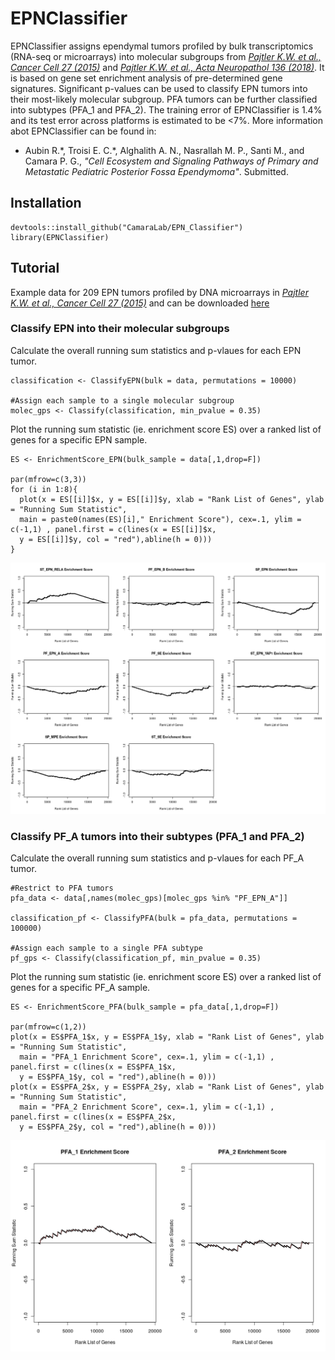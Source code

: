 
EPNClassifier
================

EPNClassifier assigns ependymal tumors profiled by bulk transcriptomics (RNA-seq or microarrays) into molecular subgroups from [*Pajtler K.W. et al., Cancer Cell 27 (2015)*](https://www.sciencedirect.com/science/article/pii/S153561081500135X?via%3Dihub) and [*Pajtler K.W. et al., Acta Neuropathol 136 (2018)*](https://link.springer.com/article/10.1007/s00401-018-1877-0). It is based on gene set enrichment analysis of pre-determined gene signatures. Significant p-values can be used to classify EPN tumors into their most-likely molecular subgroup. PFA tumors can be further classified into subtypes (PFA_1 and PFA_2). The training error of EPNClassifier is 1.4% and its test error across platforms is estimated to be <7%. More information abot EPNClassifier can be found in:

- Aubin R.\*, Troisi E. C.\*, Alghalith A. N., Nasrallah M. P., Santi M., and Camara P. G., *"Cell Ecosystem and Signaling Pathways of Primary and Metastatic
Pediatric Posterior Fossa Ependymoma"*. Submitted.


Installation
-----------------

```{r}
devtools::install_github("CamaraLab/EPN_Classifier")
library(EPNClassifier)
```

Tutorial
-----------------

Example data for 209 EPN tumors profiled by DNA microarrays in [*Pajtler K.W. et al., Cancer Cell 27 (2015)*](https://www.sciencedirect.com/science/article/pii/S153561081500135X?via%3Dihub) and can be
downloaded [here](https://www.dropbox.com/s/jc87se1hi00w0i3/Normalized_Microarray.txt?dl=1)

### Classify EPN into their molecular subgroups

Calculate the overall running sum statistics and p-vlaues for each EPN tumor.

```{r}
classification <- ClassifyEPN(bulk = data, permutations = 10000)

#Assign each sample to a single molecular subgroup
molec_gps <- Classify(classification, min_pvalue = 0.35)
```

Plot the running sum statistic (ie. enrichment score ES) over a ranked list of genes for a specific EPN sample.

```{r}
ES <- EnrichmentScore_EPN(bulk_sample = data[,1,drop=F])

par(mfrow=c(3,3))
for (i in 1:8){
  plot(x = ES[[i]]$x, y = ES[[i]]$y, xlab = "Rank List of Genes", ylab = "Running Sum Statistic", 
  main = paste0(names(ES)[i]," Enrichment Score"), cex=.1, ylim = c(-1,1) , panel.first = c(lines(x = ES[[i]]$x, 
  y = ES[[i]]$y, col = "red"),abline(h = 0)))
}
```

![](examples/Figures_markdown/ESPlot_EPN3.png)



### Classify PF_A tumors into their subtypes (PFA_1 and PFA_2)

Calculate the overall running sum statistics and p-vlaues for each PF_A tumor.

```{r}
#Restrict to PFA tumors
pfa_data <- data[,names(molec_gps)[molec_gps %in% "PF_EPN_A"]]

classification_pf <- ClassifyPFA(bulk = pfa_data, permutations = 100000)

#Assign each sample to a single PFA subtype
pf_gps <- Classify(classification_pf, min_pvalue = 0.35)
```

Plot the running sum statistic (ie. enrichment score ES) over a ranked list of genes for a specific PF_A sample.

```{r}
ES <- EnrichmentScore_PFA(bulk_sample = pfa_data[,1,drop=F])

par(mfrow=c(1,2))
plot(x = ES$PFA_1$x, y = ES$PFA_1$y, xlab = "Rank List of Genes", ylab = "Running Sum Statistic", 
  main = "PFA_1 Enrichment Score", cex=.1, ylim = c(-1,1) , panel.first = c(lines(x = ES$PFA_1$x, 
  y = ES$PFA_1$y, col = "red"),abline(h = 0)))
plot(x = ES$PFA_2$x, y = ES$PFA_2$y, xlab = "Rank List of Genes", ylab = "Running Sum Statistic", 
  main = "PFA_2 Enrichment Score", cex=.1, ylim = c(-1,1) , panel.first = c(lines(x = ES$PFA_2$x, 
  y = ES$PFA_2$y, col = "red"),abline(h = 0)))  
```

![](examples/Figures_markdown/ESPlot_PFA2.png)






